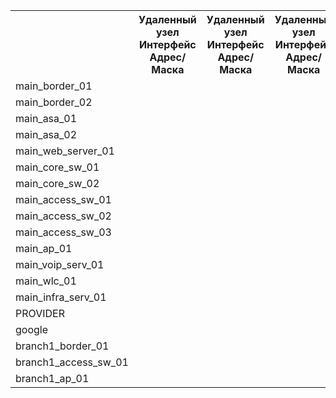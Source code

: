
<table>
    <tr>
        <th>  </th>
        <th> Удаленный узел <br/> Интерфейс <br/> Адрес/Маска </th>
        <th> Удаленный узел <br/> Интерфейс <br/> Адрес/Маска </th>
        <th> Удаленный узел <br/> Интерфейс <br/> Адрес/Маска </th>
        <th> Удаленный узел <br/> Интерфейс <br/> Адрес/Маска </th>
        <th> Удаленный узел <br/> Интерфейс <br/> Адрес/Маска </th>
        <th> Удаленный узел <br/> Интерфейс <br/> Адрес/Маска </th>
        <th> Удаленный узел <br/> Интерфейс <br/> Адрес/Маска </th>
        <th> Удаленный узел <br/> Интерфейс <br/> Адрес/Маска </th>
        <th> Удаленный узел <br/> Интерфейс <br/> Адрес/Маска </th>
        <th> AS </th>
    </tr>
    <tr>
        <td> main_border_01 </td>
    </tr>
    <tr>
        <td> main_border_02 </td>
    </tr>
    <tr>
        <td> main_asa_01 </td>
    </tr>
    <tr>
        <td> main_asa_02 </td>
    </tr>
    <tr>
        <td> main_web_server_01 </td>
    </tr>
    <tr>
        <td> main_core_sw_01 </td>
    </tr>
    <tr>
        <td> main_core_sw_02 </td>
    </tr>
    <tr>
        <td> main_access_sw_01 </td>
    </tr>
    <tr>
        <td> main_access_sw_02 </td>
    </tr>
    <tr>
        <td> main_access_sw_03 </td>
    </tr>
    <tr>
        <td> main_ap_01 </td>
    </tr>
    <tr>
        <td> main_voip_serv_01 </td>
    </tr>
    <tr>
        <td> main_wlc_01 </td>
    </tr>
    <tr>
        <td> main_infra_serv_01 </td>
    </tr>
    <tr>
        <td> PROVIDER </td>
    </tr>
    <tr>
        <td> google </td>
    </tr>
    <tr>
        <td> branch1_border_01 </td>
    </tr>
    <tr>
        <td> branch1_access_sw_01 </td>
    </tr>
    <tr>
        <td> branch1_ap_01 </td>
    </tr>
</table>
